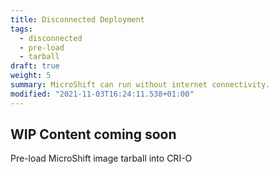 ```yaml
---
title: Disconnected Deployment
tags:
  - disconnected
  - pre-load
  - tarball
draft: true
weight: 5
summary: MicroShift can run without internet connectivity.
modified: "2021-11-03T16:24:11.538+01:00"
---
```


## WIP Content coming soon

Pre-load MicroShift image tarball into CRI-O
